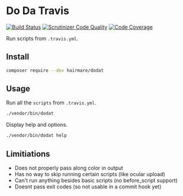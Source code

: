 # Do Da Travis

[![Build Status](https://travis-ci.org/hairmare/dodat.svg?branch=develop)](https://travis-ci.org/hairmare/dodat) [![Scrutinizer Code Quality](https://scrutinizer-ci.com/g/hairmare/dodat/badges/quality-score.png?b=develop)](https://scrutinizer-ci.com/g/hairmare/dodat/?branch=develop) [![Code Coverage](https://scrutinizer-ci.com/g/hairmare/dodat/badges/coverage.png?b=develop)](https://scrutinizer-ci.com/g/hairmare/dodat/?branch=develop)

Run scripts from ``.travis.yml``.

## Install

```bash
composer require --dev hairmare/dodat
```

## Usage

Run all the ``scripts`` from ``.travis.yml``.

```bash
./vendor/bin/dodat
```

Display help and options.

```bash
./vendor/bin/dodat help
```

## Limitiations

* Does not properly pass along color in output
* Has no way to skip running certain scripts (like ocular upload)
* Can't run anything besides basic scripts (no before_script support)
* Doesnt pass exit codes (so not usable in a commit hook yet)
